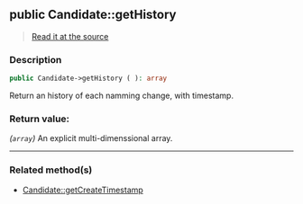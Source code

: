 ## public Candidate::getHistory

> [Read it at the source](https://github.com/julien-boudry/Condorcet/blob/master/src/Candidate.php#L118)

### Description    

```php
public Candidate->getHistory ( ): array
```

Return an history of each namming change, with timestamp.
    

### Return value:   

*(`array`)* An explicit multi-dimenssional array.


---------------------------------------

### Related method(s)      

* [Candidate::getCreateTimestamp](/Docs/ApiReferences/Candidate%20Class/public%20Candidate--getCreateTimestamp.md)    
